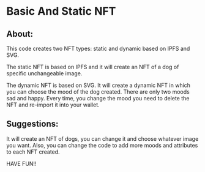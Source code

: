 # Basic And Static NFT

## About:
This code creates two NFT types: static and dynamic based on IPFS and SVG.

The static NFT is based on IPFS and it will create an NFT of a dog of specific unchangeable image.

The dynamic NFT is based on SVG. It will create a dynamic NFT in which you can choose the mood of the dog created.
There are only two moods sad and happy.
Every time, you change the mood you need to delete the NFT and re-import it into your wallet. 

## Suggestions:
It will create an NFT of dogs, you can change it and choose whatever image you want.
Also, you can change the code to add more moods and attributes to each NFT created.

HAVE FUN!!
